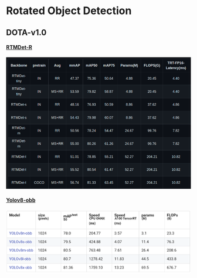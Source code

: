 # Rotated Object Detection 

## DOTA-v1.0

#### [RTMDet-R](https://github.com/open-mmlab/mmrotate/tree/1.x/configs/rotated_rtmdet)

<img src='/assets/computer_vision/obb_detection/rmtdet_perf.png'>


#### [Yolov8-obb](https://docs.ultralytics.com/tasks/obb/#visual-samples)

<img src='/assets/computer_vision/obb_detection/yolov8_obb_perf.png'>

